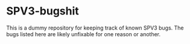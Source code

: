 # SPV3-bugshit
This is a dummy repository for keeping track of known SPV3 bugs. The bugs listed here are likely unfixable for one reason or another.
